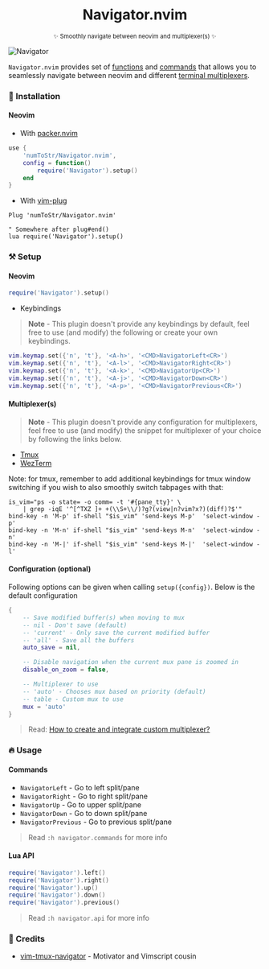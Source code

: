 <h1 align='center'>Navigator.nvim</h1>
<p align="center"><sup>✨ Smoothly navigate between neovim and multiplexer(s) ✨</sup></p>

![Navigator](https://user-images.githubusercontent.com/24727447/157040356-1f44323a-c7b6-4955-8207-5e6cade08c9e.gif "Navigating to the moon")

`Navigator.nvim` provides set of [functions](#lua-api) and [commands](#commands) that allows you to seamlessly navigate between neovim and different [terminal multiplexers](#multiplexers).

### 🚀 Installation

#### Neovim

- With [packer.nvim](https://github.com/wbthomason/packer.nvim)

```lua
use {
    'numToStr/Navigator.nvim',
    config = function()
        require('Navigator').setup()
    end
}
```

- With [vim-plug](https://github.com/junegunn/vim-plug)

```vim
Plug 'numToStr/Navigator.nvim'

" Somewhere after plug#end()
lua require('Navigator').setup()
```

### ⚒️ Setup

#### Neovim

```lua
require('Navigator').setup()
```

- Keybindings

> **Note** - This plugin doesn't provide any keybindings by default, feel free to use (and modify) the following or create your own keybindings.

```lua
vim.keymap.set({'n', 't'}, '<A-h>', '<CMD>NavigatorLeft<CR>')
vim.keymap.set({'n', 't'}, '<A-l>', '<CMD>NavigatorRight<CR>')
vim.keymap.set({'n', 't'}, '<A-k>', '<CMD>NavigatorUp<CR>')
vim.keymap.set({'n', 't'}, '<A-j>', '<CMD>NavigatorDown<CR>')
vim.keymap.set({'n', 't'}, '<A-p>', '<CMD>NavigatorPrevious<CR>')
```

#### Multiplexer(s)

> **Note** - This plugin doesn't provide any configuration for multiplexers, feel free to use (and modify) the snippet for multiplexer of your choice by following the links below.

- [Tmux](https://github.com/numToStr/Navigator.nvim/wiki/Tmux-Integration)
- [WezTerm](https://github.com/numToStr/Navigator.nvim/wiki/WezTerm-Integration)

Note: for tmux, remember to add additional keybindings for tmux window switching if you wish to also smoothly switch tabpages with that:

```
is_vim="ps -o state= -o comm= -t '#{pane_tty}' \
    | grep -iqE '^[^TXZ ]+ +(\\S+\\/)?g?(view|n?vim?x?)(diff)?$'"
bind-key -n 'M-p' if-shell "$is_vim" 'send-keys M-p'  'select-window -p'
bind-key -n 'M-n' if-shell "$is_vim" 'send-keys M-n'  'select-window -n'
bind-key -n 'M-|' if-shell "$is_vim" 'send-keys M-|'  'select-window -l'
```

#### Configuration (optional)

Following options can be given when calling `setup({config})`. Below is the default configuration

```lua
{
    -- Save modified buffer(s) when moving to mux
    -- nil - Don't save (default)
    -- 'current' - Only save the current modified buffer
    -- 'all' - Save all the buffers
    auto_save = nil,

    -- Disable navigation when the current mux pane is zoomed in
    disable_on_zoom = false,

    -- Multiplexer to use
    -- 'auto' - Chooses mux based on priority (default)
    -- table - Custom mux to use
    mux = 'auto'
}
```

> Read: [How to create and integrate custom multiplexer?](https://github.com/numToStr/Navigator.nvim/wiki/Custom-Multiplexer)

### 🔥 Usage

#### Commands

- `NavigatorLeft` - Go to left split/pane
- `NavigatorRight` - Go to right split/pane
- `NavigatorUp` - Go to upper split/pane
- `NavigatorDown` - Go to down split/pane
- `NavigatorPrevious` - Go to previous split/pane

> Read `:h navigator.commands` for more info

#### Lua API

```lua
require('Navigator').left()
require('Navigator').right()
require('Navigator').up()
require('Navigator').down()
require('Navigator').previous()
```

> Read `:h navigator.api` for more info

### 💐 Credits

- [vim-tmux-navigator](https://github.com/christoomey/vim-tmux-navigator) - Motivator and Vimscript cousin
